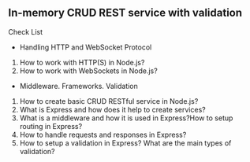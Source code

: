 ## In-memory CRUD REST service with validation

Check List

 - Handling HTTP and WebSocket Protocol
1. How to work with HTTP(S) in Node.js?
2. How to work with WebSockets in Node.js?
 - Middleware. Frameworks. Validation
1. How to create basic CRUD RESTful service in Node.js?
2. What is Express and how does it help to create services?
3. What is a middleware and how it is used in Express?How to setup routing in Express?
4. How to handle requests and responses in Express?
5. How to setup a validation in Express? What are the main types of validation?
